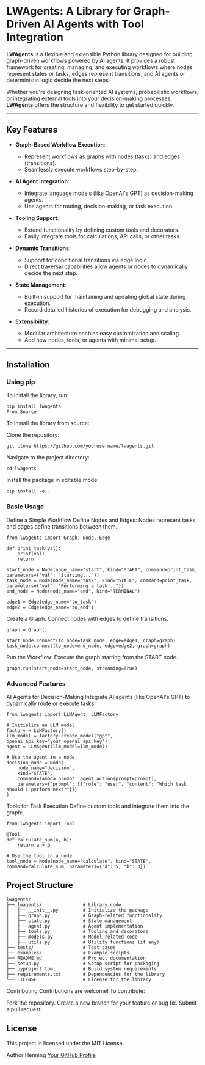 # LWAgents: A Library for Graph-Driven AI Agents with Tool Integration

**LWAgents** is a flexible and extensible Python library designed for building graph-driven workflows powered by AI agents. It provides a robust framework for creating, managing, and executing workflows where nodes represent states or tasks, edges represent transitions, and AI agents or deterministic logic decide the next steps.

Whether you're designing task-oriented AI systems, probabilistic workflows, or integrating external tools into your decision-making processes, **LWAgents** offers the structure and flexibility to get started quickly.

---

## Key Features

- **Graph-Based Workflow Execution**:
  - Represent workflows as graphs with nodes (tasks) and edges (transitions).
  - Seamlessly execute workflows step-by-step.

- **AI Agent Integration**:
  - Integrate language models (like OpenAI's GPT) as decision-making agents.
  - Use agents for routing, decision-making, or task execution.

- **Tooling Support**:
  - Extend functionality by defining custom tools and decorators.
  - Easily integrate tools for calculations, API calls, or other tasks.

- **Dynamic Transitions**:
  - Support for conditional transitions via edge logic.
  - Direct traversal capabilities allow agents or nodes to dynamically decide the next step.

- **State Management**:
  - Built-in support for maintaining and updating global state during execution.
  - Record detailed histories of execution for debugging and analysis.

- **Extensibility**:
  - Modular architecture enables easy customization and scaling.
  - Add new nodes, tools, or agents with minimal setup.

---

## Installation

### Using pip
To install the library, run:

```
pip install lwagents
From Source
```
To install the library from source:

Clone the repository:
```
git clone https://github.com/yourusername/lwagents.git
```
Navigate to the project directory:
```
cd lwagents
```
Install the package in editable mode:
```
pip install -e .
```
### Basic Usage
Define a Simple Workflow
Define Nodes and Edges: Nodes represent tasks, and edges define transitions between them.

```
from lwagents import Graph, Node, Edge

def print_task(val):
    print(val)
    return

start_node = Node(node_name="start", kind="START", command=print_task, parameters={"val": "Starting..."})
task_node = Node(node_name="task", kind="STATE", command=print_task, parameters={"val": "Performing a task..."})
end_node = Node(node_name="end", kind="TERMINAL")

edge1 = Edge(edge_name="to_task")
edge2 = Edge(edge_name="to_end")
```
Create a Graph: Connect nodes with edges to define transitions.
```
graph = Graph()

start_node.connect(to_node=task_node, edge=edge1, graph=graph)
task_node.connect(to_node=end_node, edge=edge2, graph=graph)

```
Run the Workflow: Execute the graph starting from the START node.
```
graph.run(start_node=start_node, streaming=True)
```

### Advanced Features
AI Agents for Decision-Making
Integrate AI agents (like OpenAI's GPT) to dynamically route or execute tasks:

```
from lwagents import LLMAgent, LLMFactory

# Initialize an LLM model
factory = LLMFactory()
llm_model = factory.create_model("gpt", openai_api_key="your_openai_api_key")
agent = LLMAgent(llm_model=llm_model)

# Use the agent in a node
decision_node = Node(
    node_name="decision",
    kind="STATE",
    command=lambda prompt: agent.action(prompt=prompt),
    parameters={"prompt": [{"role": "user", "content": "Which task should I perform next?"}]}
)
```
Tools for Task Execution
Define custom tools and integrate them into the graph:

```
from lwagents import Tool

@Tool
def calculate_sum(a, b):
    return a + b

# Use the tool in a node
tool_node = Node(node_name="calculate", kind="STATE", command=calculate_sum, parameters={"a": 5, "b": 3})

```
## Project Structure

```
lwagents/
├── lwagents/               # Library code
│   ├── __init__.py         # Initialize the package
│   ├── graph.py            # Graph-related functionality
│   ├── state.py            # State management
│   ├── agent.py            # Agent implementation
│   ├── tools.py            # Tooling and decorators
│   ├── models.py           # Model-related code
│   ├── utils.py            # Utility functions (if any)
├── tests/                  # Test cases
├── examples/               # Example scripts
├── README.md               # Project documentation
├── setup.py                # Setup script for packaging
├── pyproject.toml          # Build system requirements
├── requirements.txt        # Dependencies for the library
└── LICENSE                 # License for the library
```
Contributing
Contributions are welcome! To contribute:

Fork the repository.
Create a new branch for your feature or bug fix.
Submit a pull request.

## License
This project is licensed under the MIT License.

Author
Henning
[Your GitHub Profile](https://github.com/HenningGC)
